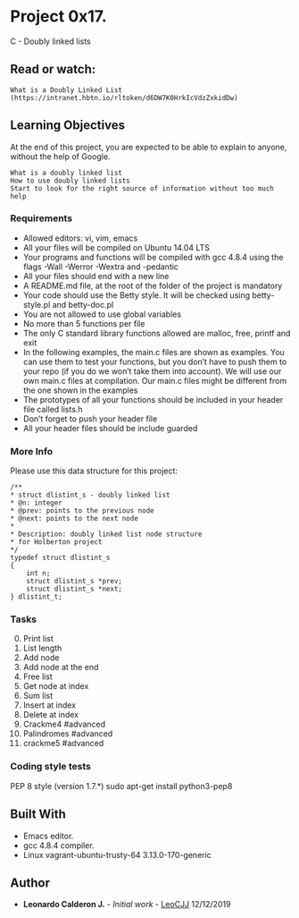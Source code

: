 # Project 0x17.

C - Doubly linked lists


## Read or watch:

    What is a Doubly Linked List (https://intranet.hbtn.io/rltoken/d6DW7K0HrkIcVdzZxkidDw)


## Learning Objectives

At the end of this project, you are expected to be able to explain to anyone, without the help of Google.

    What is a doubly linked list
    How to use doubly linked lists
    Start to look for the right source of information without too much help


### Requirements

* Allowed editors: vi, vim, emacs
* All your files will be compiled on Ubuntu 14.04 LTS
* Your programs and functions will be compiled with gcc 4.8.4 using the flags -Wall -Werror -Wextra and -pedantic
* All your files should end with a new line
* A README.md file, at the root of the folder of the project is mandatory
* Your code should use the Betty style. It will be checked using betty-style.pl and betty-doc.pl
* You are not allowed to use global variables
* No more than 5 functions per file
* The only C standard library functions allowed are malloc, free, printf and exit
* In the following examples, the main.c files are shown as examples. You can use them to test your functions, but you don’t have to push them to your repo (if you do we won’t take them into account). We will use our own main.c files at compilation. Our main.c files might be different from the one shown in the examples
* The prototypes of all your functions should be included in your header file called lists.h
* Don’t forget to push your header file
* All your header files should be include guarded


### More Info

Please use this data structure for this project:

    /**
    * struct dlistint_s - doubly linked list
    * @n: integer
    * @prev: points to the previous node
    * @next: points to the next node
    *
    * Description: doubly linked list node structure
    * for Holberton project
    */
    typedef struct dlistint_s
    {
        int n;
        struct dlistint_s *prev;
        struct dlistint_s *next;
    } dlistint_t;


### Tasks

 0. Print list
 1. List length
 2. Add node
 3. Add node at the end
 4. Free list
 5. Get node at index
 6. Sum list
 7. Insert at index
 8. Delete at index
 9. Crackme4 #advanced
 10. Palindromes #advanced
 11. crackme5 #advanced


### Coding style tests

PEP 8 style (version 1.7.*)
sudo apt-get install python3-pep8


## Built With

* Emacs editor.
* gcc 4.8.4 compiler.
* Linux vagrant-ubuntu-trusty-64 3.13.0-170-generic

## Author

* **Leonardo Calderon J.** - *Initial work* - [LeoCJJ](https://github.com/leocjj)
12/12/2019
